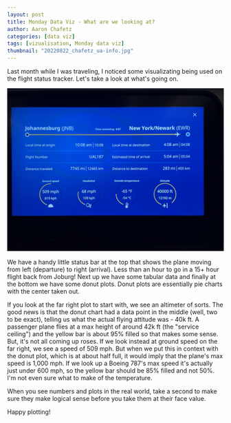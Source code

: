 ```yaml
---
layout: post
title: Monday Data Viz - What are we looking at?
author: Aaron Chafetz
categories: [data viz]
tags: [vizualisation, Monday data viz]
thumbnail: "20220822_chafetz_ua-info.jpg"
---
```


Last month while I was traveling, I noticed some visualizating being used on the flight status tracker. Let's take a look at what's going on.

![airline info screen with donut plots](/assets/images/posts/20220822_chafetz_ua-info.jpg)

We have a handy little status bar at the top that shows the plane moving from left (departure) to right (arrival). Less than an hour to go in a 15+ hour flight back from Joburg! Next up we have some tabular data and finally at the bottom we have some donut plots. Donut plots are essentially pie charts with the center taken out. 

If you look at the far right plot to start with, we see an altimeter of sorts. The good news is that the donut chart had a data point in the middle (well, two to be exact), telling us what the actual flying attitude was - 40k ft. A passenger plane flies at a max height of around 42k ft (the "service ceiling") and the yellow bar is about 95% filled so that makes some sense. But, it's not all coming up roses. If we look instead at ground speed on the far right, we see a speed of 509 mph. But when we put this in context with the donut plot, which is at about half full, it would imply that the plane's max speed is 1,000 mph. If we look up a Boeing 787's max speed it's actually just under 600 mph, so the yellow bar should be 85% filled and not 50%. I'm not even sure what to make of the temperature. 

When you see numbers and plots in the real world, take a second to make sure they make logical sense before you take them at their face value.

Happy plotting!